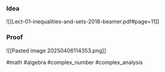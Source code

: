 ### Idea
![[Lect-01-inequalities-and-sets-2018-beamer.pdf#page=11]]
### Proof
![[Pasted image 20250406114353.png]]

#math #algebra #complex_number  #complex_analysis 



